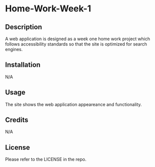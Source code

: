 # Home-Work-Week-1

## Description

A web application is designed as a week one home work project which follows accessibility standards so that the site is optimized for search engines.

## Installation

N/A

## Usage
The site shows the web application appeareance and functionality.

## Credits

N/A

## License

Please refer to the LICENSE in the repo.
